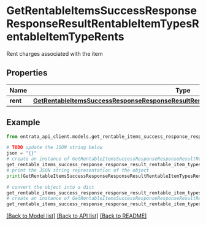 # GetRentableItemsSuccessResponseResponseResultRentableItemTypesRentableItemTypeRents

Rent charges associated with the item

## Properties

Name | Type | Description | Notes
------------ | ------------- | ------------- | -------------
**rent** | [**GetRentableItemsSuccessResponseResponseResultRentableItemTypesRentableItemTypeRentsRent**](GetRentableItemsSuccessResponseResponseResultRentableItemTypesRentableItemTypeRentsRent.md) |  | 

## Example

```python
from entrata_api_client.models.get_rentable_items_success_response_response_result_rentable_item_types_rentable_item_type_rents import GetRentableItemsSuccessResponseResponseResultRentableItemTypesRentableItemTypeRents

# TODO update the JSON string below
json = "{}"
# create an instance of GetRentableItemsSuccessResponseResponseResultRentableItemTypesRentableItemTypeRents from a JSON string
get_rentable_items_success_response_response_result_rentable_item_types_rentable_item_type_rents_instance = GetRentableItemsSuccessResponseResponseResultRentableItemTypesRentableItemTypeRents.from_json(json)
# print the JSON string representation of the object
print(GetRentableItemsSuccessResponseResponseResultRentableItemTypesRentableItemTypeRents.to_json())

# convert the object into a dict
get_rentable_items_success_response_response_result_rentable_item_types_rentable_item_type_rents_dict = get_rentable_items_success_response_response_result_rentable_item_types_rentable_item_type_rents_instance.to_dict()
# create an instance of GetRentableItemsSuccessResponseResponseResultRentableItemTypesRentableItemTypeRents from a dict
get_rentable_items_success_response_response_result_rentable_item_types_rentable_item_type_rents_from_dict = GetRentableItemsSuccessResponseResponseResultRentableItemTypesRentableItemTypeRents.from_dict(get_rentable_items_success_response_response_result_rentable_item_types_rentable_item_type_rents_dict)
```
[[Back to Model list]](../README.md#documentation-for-models) [[Back to API list]](../README.md#documentation-for-api-endpoints) [[Back to README]](../README.md)


